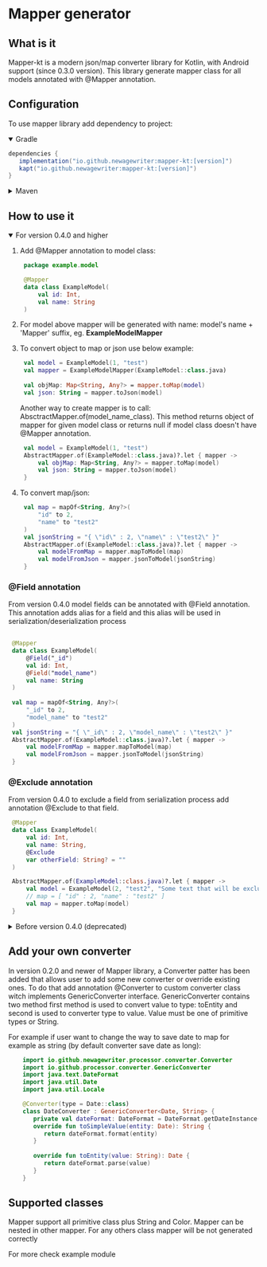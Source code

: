 Mapper generator
=====

## What is it

Mapper-kt is a modern json/map converter library for Kotlin, with Android support (since 0.3.0 version).
This library generate mapper class for all models annotated with @Mapper annotation.

   

## Configuration

To use mapper library add dependency to project:

<details open>
  <summary>Gradle</summary>

```groovy
dependencies {
   implementation("io.github.newagewriter:mapper-kt:[version]")
   kapt("io.github.newagewriter:mapper-kt:[version]")
}
   ```

<details>
  <summary>Maven</summary>

```maven
<dependency>
  <groupId>io.github.newagewriter</groupId>
  <artifactId>mapper-kt</artifactId>
  <version>version</version>
</dependency>
   ```
</details>

## How to use it

<details open>
    <summary>For version 0.4.0 and higher</summary>

1. Add @Mapper annotation to model class:
   ```kotlin
    package example.model
   
    @Mapper
    data class ExampleModel(
        val id: Int,
        val name: String
    )
   ```
2. For model above mapper will be generated with name: model's name + 'Mapper' suffix, eg. **ExampleModelMapper**
3. To convert object to map or json use below example:
   ```kotlin
    val model = ExampleModel(1, "test")
    val mapper = ExampleModelMapper(ExampleModel::class.java)
    
    val objMap: Map<String, Any?> = mapper.toMap(model)
    val json: String = mapper.toJson(model)      
   ```
   
   Another way to create mapper is to call: AbsctractMapper.of(model_name_class).
   This method returns object of mapper for given model class or returns null if model class doesn't have @Mapper annotation.

   ```kotlin
    val model = ExampleModel(1, "test")
    AbstractMapper.of(ExampleModel::class.java)?.let { mapper ->
        val objMap: Map<String, Any?> = mapper.toMap(model)
        val json: String = mapper.toJson(model)   
    }
   ```
4. To convert map/json:
   ```kotlin
    val map = mapOf<String, Any?>(
        "id" to 2,
        "name" to "test2"        
    )
    val jsonString = "{ \"id\" : 2, \"name\" : \"test2\" }"
    AbstractMapper.of(ExampleModel::class.java)?.let { mapper ->
        val modelFromMap = mapper.mapToModel(map)
        val modelFromJson = mapper.jsonToModel(jsonString)
    }
   ```   
### @Field annotation 
   From version 0.4.0 model fields can be annotated with @Field annotation. This annotation adds alias for a field and this alias will be used in serialization/deserialization process
   ```kotlin
    
    @Mapper
    data class ExampleModel(
        @Field("_id")
        val id: Int,
        @Field("model_name")
        val name: String
    )
    
    val map = mapOf<String, Any?>(
        "_id" to 2,
        "model_name" to "test2"        
    )
    val jsonString = "{ \"_id\" : 2, \"model_name\" : \"test2\" }"
    AbstractMapper.of(ExampleModel::class.java)?.let { mapper ->
        val modelFromMap = mapper.mapToModel(map)
        val modelFromJson = mapper.jsonToModel(jsonString)
    }
   ```   

### @Exclude annotation
From version 0.4.0 to exclude a field from serialization process add annotation @Exclude to that field. 
   ```kotlin
    @Mapper
    data class ExampleModel(
        val id: Int,
        val name: String,
        @Exclude
        var otherField: String? = ""
    )

    AbstractMapper.of(ExampleModel::class.java)?.let { mapper ->
        val model = ExampleModel(2, "test2", "Some text that will be excluded")
        // map = [ "id" : 2, "name" : "test2" ]
        val map = mapper.toMap(model)
    }
   ```   
</details>

<details>
   <summary>Before version 0.4.0 (deprecated)</summary>

1. Add @Mapper annotation to model class:
   ```kotlin
    package example.model
   
    @Mapper
    data class ExampleModel(
        val id: Int,
        val name: String
    )
   ```

2. Mapper for this model will be generated with template model name + Mapper suffix
3. To convert object to map or json. Use below example:
   ```kotlin
    val model = ExampleModel(1, "test")
    val mapper = ExampleModelMapper(model)
    
    val objMap: Map<String, Any?> = mapper.toMap()
    val json: String = mapper.toJson()      
   ```
4. To convert map to object (json is not supported yet) create mapper with map argument instead of model object
   ```kotlin
    val map = mapOf<String, Any?>(
        "id" to 2,
        "name" to "test2"        
    )
    val mapper = ExampleModelMapper(null, map)
    val model = mapper.createMappedObj()
   ```   
5. There is another way to use mapper without using exact name. Instead of import concrete mapper use AbstractMapper
6. To convert object to map/json using AbstractMapper:
   ```kotlin
    val model = ExampleModel(3, "test3")
    val mapper = AbstractMapper.of(model)
   
    // check if mapper for given object exist
    mapper?.let { m -> 
        val objMap: Map<String, Any?> = m.toMap()
        val json: String = m.toJson()
    }
   ```
7. To convert map to object using AbstractMapper:
   ```kotlin
    val map = mapOf<String, Any?>(
        "id" to 4,
        "name" to "test4"
    )
    val mappedObj: ExampleModel? = AbstractMapper.toObject(ExampleModel::class.java, map)
   
    // check if object is not null to use it
    mappedObj?.let { m -> 
        println("id: ${m.id}")
        println("name: ${m.name}")
    }
   ```
</details>

## Add your own converter

In version 0.2.0 and newer of Mapper library, a Converter patter has been added that allows user 
to add some new converter or override existing ones. To do that add annotation @Converter to custom converter class witch
implements GenericConverter interface. GenericConverter contains two method first method is used to convert value to type: toEntity
and second is used to converter type to value. Value must be one of primitive types or String.

For example if user want to change the way to save date to map for example as string (by default converter save date as long):

```kotlin
    import io.github.newagewriter.processor.converter.Converter
    import io.github.processor.converter.GenericConverter
    import java.text.DateFormat
    import java.util.Date
    import java.util.Locale

    @Converter(type = Date::class)
    class DateConverter : GenericConverter<Date, String> { 
       private val dateFormat: DateFormat = DateFormat.getDateInstance(DateFormat.DEFAULT, Locale("pl", "PL"))
       override fun toSimpleValue(entity: Date): String { 
          return dateFormat.format(entity) 
       }
       
       override fun toEntity(value: String): Date { 
          return dateFormat.parse(value) 
       }
    }
```

## Supported classes

Mapper support all primitive class plus String and Color. Mapper can be nested in other mapper. 
For any others class mapper will be not generated correctly

For more check example module
